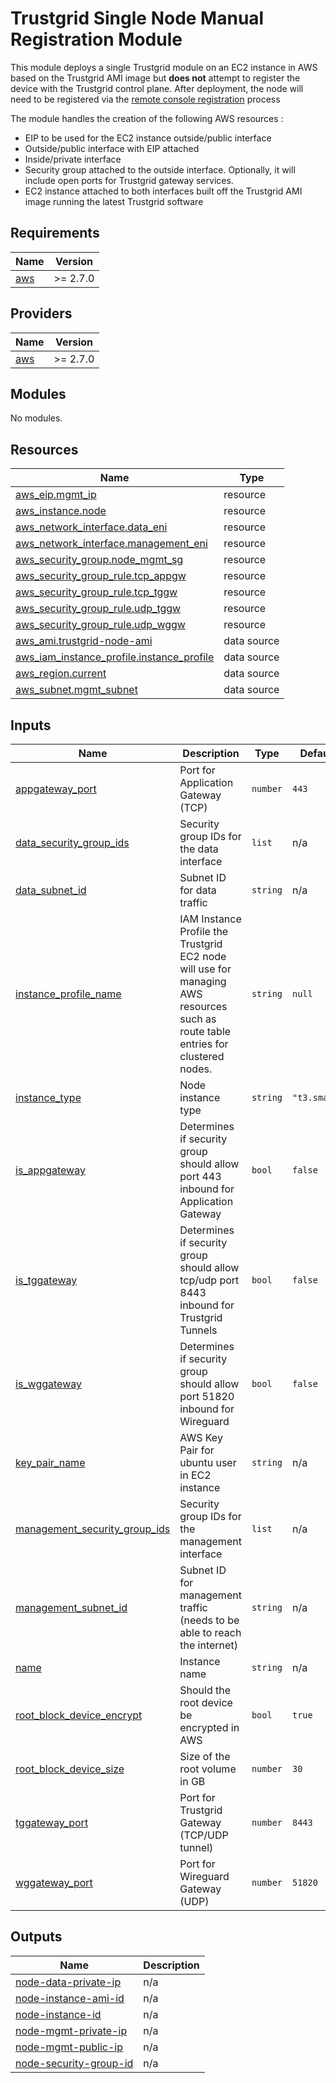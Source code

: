 # Trustgrid Single Node Manual Registration Module
This module deploys a single Trustgrid module on an EC2 instance in AWS based on the Trustgrid AMI image but **does not** attempt to register the device with the Trustgrid control plane. After deployment, the node will need to be registered via the [remote console registration](https://docs.trustgrid.io/tutorials/local-console-utility/remote-registration/) process

The module handles the creation of the following AWS resources :
- EIP to be used for the EC2 instance outside/public interface
- Outside/public interface with EIP attached
- Inside/private interface
- Security group attached to the outside interface. Optionally, it will include open ports for Trustgrid gateway services.
- EC2 instance attached to both interfaces built off the Trustgrid AMI image running the latest Trustgrid software



<!-- BEGIN_TF_DOCS -->
## Requirements

| Name | Version |
|------|---------|
| <a name="requirement_aws"></a> [aws](#requirement\_aws) | >= 2.7.0 |

## Providers

| Name | Version |
|------|---------|
| <a name="provider_aws"></a> [aws](#provider\_aws) | >= 2.7.0 |

## Modules

No modules.

## Resources

| Name | Type |
|------|------|
| [aws_eip.mgmt_ip](https://registry.terraform.io/providers/hashicorp/aws/latest/docs/resources/eip) | resource |
| [aws_instance.node](https://registry.terraform.io/providers/hashicorp/aws/latest/docs/resources/instance) | resource |
| [aws_network_interface.data_eni](https://registry.terraform.io/providers/hashicorp/aws/latest/docs/resources/network_interface) | resource |
| [aws_network_interface.management_eni](https://registry.terraform.io/providers/hashicorp/aws/latest/docs/resources/network_interface) | resource |
| [aws_security_group.node_mgmt_sg](https://registry.terraform.io/providers/hashicorp/aws/latest/docs/resources/security_group) | resource |
| [aws_security_group_rule.tcp_appgw](https://registry.terraform.io/providers/hashicorp/aws/latest/docs/resources/security_group_rule) | resource |
| [aws_security_group_rule.tcp_tggw](https://registry.terraform.io/providers/hashicorp/aws/latest/docs/resources/security_group_rule) | resource |
| [aws_security_group_rule.udp_tggw](https://registry.terraform.io/providers/hashicorp/aws/latest/docs/resources/security_group_rule) | resource |
| [aws_security_group_rule.udp_wggw](https://registry.terraform.io/providers/hashicorp/aws/latest/docs/resources/security_group_rule) | resource |
| [aws_ami.trustgrid-node-ami](https://registry.terraform.io/providers/hashicorp/aws/latest/docs/data-sources/ami) | data source |
| [aws_iam_instance_profile.instance_profile](https://registry.terraform.io/providers/hashicorp/aws/latest/docs/data-sources/iam_instance_profile) | data source |
| [aws_region.current](https://registry.terraform.io/providers/hashicorp/aws/latest/docs/data-sources/region) | data source |
| [aws_subnet.mgmt_subnet](https://registry.terraform.io/providers/hashicorp/aws/latest/docs/data-sources/subnet) | data source |

## Inputs

| Name | Description | Type | Default | Required |
|------|-------------|------|---------|:--------:|
| <a name="input_appgateway_port"></a> [appgateway\_port](#input\_appgateway\_port) | Port for Application Gateway (TCP) | `number` | `443` | no |
| <a name="input_data_security_group_ids"></a> [data\_security\_group\_ids](#input\_data\_security\_group\_ids) | Security group IDs for the data interface | `list` | n/a | yes |
| <a name="input_data_subnet_id"></a> [data\_subnet\_id](#input\_data\_subnet\_id) | Subnet ID for data traffic | `string` | n/a | yes |
| <a name="input_instance_profile_name"></a> [instance\_profile\_name](#input\_instance\_profile\_name) | IAM Instance Profile the Trustgrid EC2 node will use for managing AWS resources such as route table entries for clustered nodes. | `string` | `null` | no |
| <a name="input_instance_type"></a> [instance\_type](#input\_instance\_type) | Node instance type | `string` | `"t3.small"` | no |
| <a name="input_is_appgateway"></a> [is\_appgateway](#input\_is\_appgateway) | Determines if security group should allow port 443 inbound for Application Gateway | `bool` | `false` | no |
| <a name="input_is_tggateway"></a> [is\_tggateway](#input\_is\_tggateway) | Determines if security group should allow tcp/udp port 8443 inbound for Trustgrid Tunnels | `bool` | `false` | no |
| <a name="input_is_wggateway"></a> [is\_wggateway](#input\_is\_wggateway) | Determines if security group should allow port 51820 inbound for Wireguard | `bool` | `false` | no |
| <a name="input_key_pair_name"></a> [key\_pair\_name](#input\_key\_pair\_name) | AWS Key Pair for ubuntu user in EC2 instance | `string` | n/a | yes |
| <a name="input_management_security_group_ids"></a> [management\_security\_group\_ids](#input\_management\_security\_group\_ids) | Security group IDs for the management interface | `list` | n/a | yes |
| <a name="input_management_subnet_id"></a> [management\_subnet\_id](#input\_management\_subnet\_id) | Subnet ID for management traffic (needs to be able to reach the internet) | `string` | n/a | yes |
| <a name="input_name"></a> [name](#input\_name) | Instance name | `string` | n/a | yes |
| <a name="input_root_block_device_encrypt"></a> [root\_block\_device\_encrypt](#input\_root\_block\_device\_encrypt) | Should the root device be encrypted in AWS | `bool` | `true` | no |
| <a name="input_root_block_device_size"></a> [root\_block\_device\_size](#input\_root\_block\_device\_size) | Size of the root volume in GB | `number` | `30` | no |
| <a name="input_tggateway_port"></a> [tggateway\_port](#input\_tggateway\_port) | Port for Trustgrid Gateway (TCP/UDP tunnel) | `number` | `8443` | no |
| <a name="input_wggateway_port"></a> [wggateway\_port](#input\_wggateway\_port) | Port for Wireguard Gateway (UDP) | `number` | `51820` | no |

## Outputs

| Name | Description |
|------|-------------|
| <a name="output_node-data-private-ip"></a> [node-data-private-ip](#output\_node-data-private-ip) | n/a |
| <a name="output_node-instance-ami-id"></a> [node-instance-ami-id](#output\_node-instance-ami-id) | n/a |
| <a name="output_node-instance-id"></a> [node-instance-id](#output\_node-instance-id) | n/a |
| <a name="output_node-mgmt-private-ip"></a> [node-mgmt-private-ip](#output\_node-mgmt-private-ip) | n/a |
| <a name="output_node-mgmt-public-ip"></a> [node-mgmt-public-ip](#output\_node-mgmt-public-ip) | n/a |
| <a name="output_node-security-group-id"></a> [node-security-group-id](#output\_node-security-group-id) | n/a |
<!-- END_TF_DOCS -->